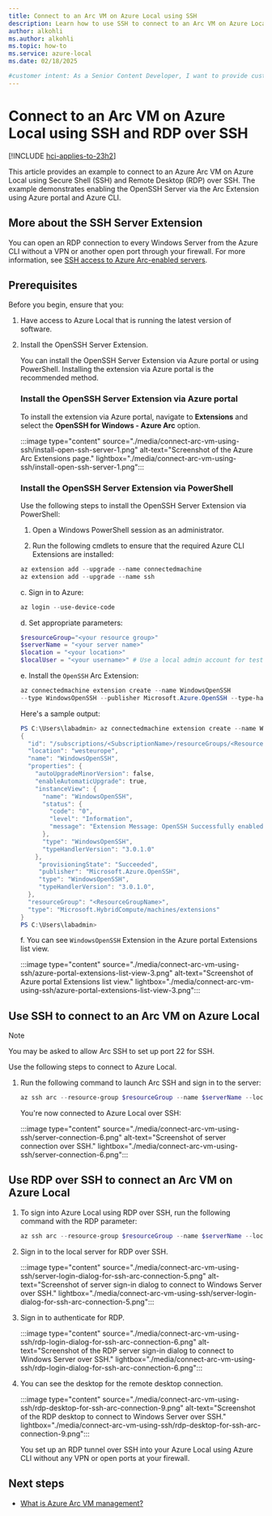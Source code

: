 ```yaml
---
title: Connect to an Arc VM on Azure Local using SSH
description: Learn how to use SSH to connect to an Arc VM on Azure Local.
author: alkohli
ms.author: alkohli
ms.topic: how-to
ms.service: azure-local
ms.date: 02/18/2025

#customer intent: As a Senior Content Developer, I want to provide customers with the highest level of content for using disconneced operations to deploy and manage their Azure Local instances.
---
```


# Connect to an Arc VM on Azure Local using SSH and RDP over SSH

[!INCLUDE [hci-applies-to-23h2](../includes/hci-applies-to-23h2.md)]

This article provides an example to connect to an Azure Arc VM on Azure Local using Secure Shell (SSH) and Remote Desktop (RDP) over SSH. The example demonstrates enabling the OpenSSH Server via the Arc Extension using Azure portal and Azure CLI.

## More about the SSH Server Extension

You can open an RDP connection to every Windows Server from the Azure CLI without a VPN or another open port through your firewall. For more information, see [SSH access to Azure Arc-enabled servers](/azure/azure-arc/servers/ssh-arc-overview?tabs=azure-cli).

## Prerequisites

Before you begin, ensure that you:

1. Have access to Azure Local that is running the latest version of software.

1. Install the OpenSSH Server Extension.

   You can install the OpenSSH Server Extension via Azure portal or using PowerShell. Installing the extension via Azure portal is the recommended method.

   ### Install the OpenSSH Server Extension via Azure portal

   To install the extension via Azure portal, navigate to **Extensions** and select the **OpenSSH for Windows - Azure Arc** option.

   :::image type="content" source="./media/connect-arc-vm-using-ssh/install-open-ssh-server-1.png" alt-text="Screenshot of the Azure Arc Extensions page." lightbox="./media/connect-arc-vm-using-ssh/install-open-ssh-server-1.png":::

   ### Install the OpenSSH Server Extension via PowerShell

   Use the following steps to install the OpenSSH Server Extension via PowerShell:

   1. Open a Windows PowerShell session as an administrator.

   1. Run the following cmdlets to ensure that the required Azure CLI Extensions are installed:

   ```powershell
   az extension add --upgrade --name connectedmachine
   az extension add --upgrade --name ssh
   ```

   c. Sign in to Azure:

   ```powershell
   az login --use-device-code
   ```

   d. Set appropriate parameters:

   ```powershell
   $resourceGroup="<your resource group>"
   $serverName = "<your server name>"
   $location = "<your location>"
   $localUser = "<your username>" # Use a local admin account for testing        
   ```

   e. Install the `OpenSSH` Arc Extension:

   ```powershell
   az connectedmachine extension create --name WindowsOpenSSH 
   --type WindowsOpenSSH --publisher Microsoft.Azure.OpenSSH --type-handler-version 3.0.1.0 --machine-name $serverName --resource-group $resourceGroup
   ```

   Here's a sample output:

   ```powershell
   PS C:\Users\labadmin> az connectedmachine extension create --name WindowsOpenSSH --location westeurope --type WindowsOpenSSH --publisher Microsoft.Azure.OpenSSH --type-handler-version 3.0.1.0 --machine-name $serverName --resource-group $resourceGroup
   {
     "id": "/subscriptions/<SubscriptionName>/resourceGroups/<ResourceGroupName>/providers/<ProviderName>/machines/<MachineName>/extensions/WindowsOpenSSH",
     "location": "westeurope",
     "name": "WindowsOpenSSH",
     "properties": {
       "autoUpgradeMinorVersion": false,
       "enableAutomaticUpgrade": true,
       "instanceView": {
         "name": "WindowsOpenSSH",
         "status": {
           "code": "0",
           "level": "Information",
           "message": "Extension Message: OpenSSH Successfully enabled"
         },
         "type": "WindowsOpenSSH",
         "typeHandlerVersion": "3.0.1.0"
       },
        "provisioningState": "Succeeded",
        "publisher": "Microsoft.Azure.OpenSSH",
        "type": "WindowsOpenSSH",
        "typeHandlerVersion": "3.0.1.0",
     },
     "resourceGroup": "<ResourceGroupName>",
     "type": "Microsoft.HybridCompute/machines/extensions"
   }
   PS C:\Users\labadmin>
   ```

   f. You can see `WindowsOpenSSH` Extension in the Azure portal Extensions list view.

      :::image type="content" source="./media/connect-arc-vm-using-ssh/azure-portal-extensions-list-view-3.png" alt-text="Screenshot of Azure portal Extensions list view." lightbox="./media/connect-arc-vm-using-ssh/azure-portal-extensions-list-view-3.png":::

## Use SSH to connect to an Arc VM on Azure Local

> [!NOTE]
> You may be asked to allow Arc SSH to set up port 22 for SSH.

Use the following steps to connect to Azure Local.

1. Run the following command to launch Arc SSH and sign in to the server:

   ```powershell
   az ssh arc --resource-group $resourceGroup --name $serverName --local-user $localUser
   ```

   You're now connected to Azure Local over SSH:

   :::image type="content" source="./media/connect-arc-vm-using-ssh/server-connection-6.png" alt-text="Screenshot of server connection over SSH." lightbox="./media/connect-arc-vm-using-ssh/server-connection-6.png":::

## Use RDP over SSH to connect an Arc VM on Azure Local

1. To sign into Azure Local using RDP over SSH, run the following command with the RDP parameter:

   ```powershell
   az ssh arc --resource-group $resourceGroup --name $serverName --local-user $localUser --rdp
   ```

1. Sign in to the local server for RDP over SSH.

   :::image type="content" source="./media/connect-arc-vm-using-ssh/server-login-dialog-for-ssh-arc-connection-5.png" alt-text="Screenshot of server sign-in dialog to connect to Windows Server over SSH." lightbox="./media/connect-arc-vm-using-ssh/server-login-dialog-for-ssh-arc-connection-5.png":::

1. Sign in to authenticate for RDP.

   :::image type="content" source="./media/connect-arc-vm-using-ssh/rdp-login-dialog-for-ssh-arc-connection-6.png" alt-text="Screenshot of the RDP server sign-in dialog to connect to Windows Server over SSH." lightbox="./media/connect-arc-vm-using-ssh/rdp-login-dialog-for-ssh-arc-connection-6.png":::

1. You can see the desktop for the remote desktop connection.

   :::image type="content" source="./media/connect-arc-vm-using-ssh/rdp-desktop-for-ssh-arc-connection-9.png" alt-text="Screenshot of the RDP desktop to connect to Windows Server over SSH." lightbox="./media/connect-arc-vm-using-ssh/rdp-desktop-for-ssh-arc-connection-9.png":::

   You set up an RDP tunnel over SSH into your Azure Local using Azure CLI without any VPN or open ports at your firewall.

## Next steps

- [What is Azure Arc VM management?](azure-arc-vm-management-overview.md)
